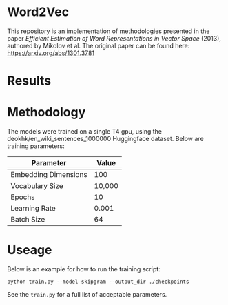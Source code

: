 # Word2Vec

This repository is an implementation of methodologies presented in the paper *Efficient Estimation of Word Representations in Vector Space* (2013), authored by Mikolov et al. The original paper can be found here: https://arxiv.org/abs/1301.3781

# Results



# Methodology

The models were trained on a single T4 gpu, using the deokhk/en_wiki_sentences_1000000 Huggingface dataset. Below are training parameters:

| Parameter            | Value |
|----------------------|-------|
| Embedding Dimensions | 100   |
| Vocabulary Size      | 10,000 |
| Epochs               | 10    |
| Learning Rate        | 0.001 |
| Batch Size           | 64    |


# Useage

Below is an example for how to run the training script:

`python train.py --model skipgram --output_dir ./checkpoints`

See the `train.py` for a full list of acceptable parameters.
